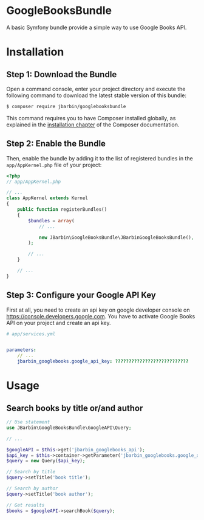 # GoogleBooksBundle

A basic Symfony bundle provide a simple way to use Google Books API.

Installation
============

Step 1: Download the Bundle
---------------------------

Open a command console, enter your project directory and execute the
following command to download the latest stable version of this bundle:

```bash
$ composer require jbarbin/googlebooksbundle
```

This command requires you to have Composer installed globally, as explained
in the [installation chapter](https://getcomposer.org/doc/00-intro.md)
of the Composer documentation.

Step 2: Enable the Bundle
-------------------------

Then, enable the bundle by adding it to the list of registered bundles
in the `app/AppKernel.php` file of your project:

```php
<?php
// app/AppKernel.php

// ...
class AppKernel extends Kernel
{
    public function registerBundles()
    {
        $bundles = array(
            // ...

            new JBarbin\GoogleBooksBundle\JBarbinGoogleBooksBundle(),
        );

        // ...
    }

    // ...
}
```

Step 3: Configure your Google API Key
------------------------------------------------

First at all, you need to create an api key on google developer console on https://console.developers.google.com. You have to activate Google Books API on your project and create an api key.  

```yaml
# app/services.yml


parameters:
    // ...
    jbarbin_googlebooks.google_api_key: ???????????????????????????

```

Usage
=====

Search books by title or/and author
--------------------------------


```php
// Use statement
use JBarbin\GoogleBooksBundle\GoogleAPI\Query;

// ...

$googleAPI = $this->get('jbarbin_googlebooks_api');
$api_key = $this->container->getParameter('jbarbin_googlebooks.google_api_key');
$query = new Query($api_key);

// Search by title
$query->setTitle('book title');

// Search by author
$query->setTitle('book author');

// Get results
$books = $googleAPI->searchBook($query);


```

